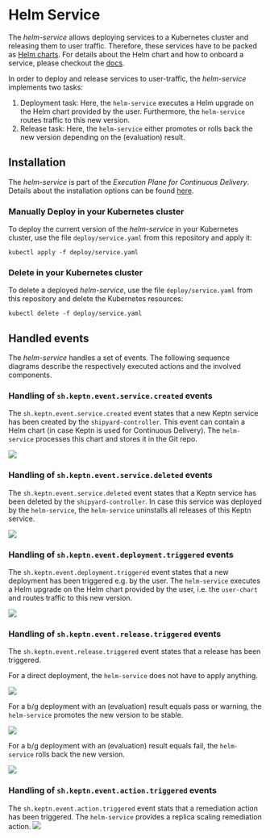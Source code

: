 # Helm Service

The *helm-service* allows deploying services to a Kubernetes cluster and releasing them to user traffic.
Therefore, these services have to be packed as [Helm charts](https://helm.sh/docs/topics/charts/).
For details about the Helm chart and how to onboard a service, please checkout the [docs](https://keptn.sh/docs/0.7.x/manage/service/#onboard-a-service).

In order to deploy and release services to user-traffic, the *helm-service* implements two tasks:
1. Deployment task: Here, the `helm-service` executes a 
Helm upgrade on the Helm chart provided by the user. Furthermore, the `helm-service` routes traffic to this new version. 
1. Release task: Here, the `helm-service` 
either promotes or rolls back the new version depending on the (evaluation) result.  

## Installation

The *helm-service* is part of the *Execution Plane for Continuous Delivery*.
Details about the installation options can be found [here](https://keptn.sh/docs/0.7.x/operate/install/#install-keptn).

### Manually Deploy in your Kubernetes cluster

To deploy the current version of the *helm-service* in your Kubernetes cluster, use the file `deploy/service.yaml` from this repository and apply it:

```console
kubectl apply -f deploy/service.yaml
```

### Delete in your Kubernetes cluster

To delete a deployed *helm-service*, use the file `deploy/service.yaml` from this repository and delete the Kubernetes resources:

```console
kubectl delete -f deploy/service.yaml
```


## Handled events
The *helm-service* handles a set of events. The following sequence diagrams describe the respectively executed actions
and the involved components.

### Handling of `sh.keptn.event.service.created` events
The `sh.keptn.event.service.created` event states that a new Keptn service has been created by the `shipyard-controller`.
This event can contain a Helm chart (in case Keptn is used for Continuous Delivery).
The `helm-service` processes this chart and stores it in the Git repo.

![](sequence_diagrams/service-created.png)
  

### Handling of `sh.keptn.event.service.deleted` events
The `sh.keptn.event.service.deleted` event states that a Keptn service has been deleted by the `shipyard-controller`.
In case this service was deployed by the `helm-service`, the `helm-service` uninstalls all releases of this Keptn service.

![](sequence_diagrams/service-deleted.png)

### Handling of `sh.keptn.event.deployment.triggered` events
The `sh.keptn.event.deployment.triggered` event states that a new deployment has been triggered e.g. by the user.
The `helm-service` executes a Helm upgrade on the Helm chart provided by the user, i.e. the `user-chart`
and routes traffic to this new version.

![](./sequence_diagrams/deployment-triggered.png)

### Handling of `sh.keptn.event.release.triggered` events
The `sh.keptn.event.release.triggered` event states that a release has been triggered.

For a direct deployment, the `helm-service` does not have to apply anything. 

![](./sequence_diagrams/release-triggered-direct.png)

For a b/g deployment with an (evaluation) result equals pass or warning, the `helm-service` promotes the new version
to be stable.

![](./sequence_diagrams/release-triggered-bg-promote.png)

For a b/g deployment with an (evaluation) result equals fail, the `helm-service` rolls back the new version.

![](./sequence_diagrams/release-triggered-bg-rollback.png)


### Handling of `sh.keptn.event.action.triggered` events
The `sh.keptn.event.action.triggered` event stats that a remediation action has been triggered.
The `helm-service` provides a replica scaling remediation action.
![](./sequence_diagrams/action-triggered.png)
